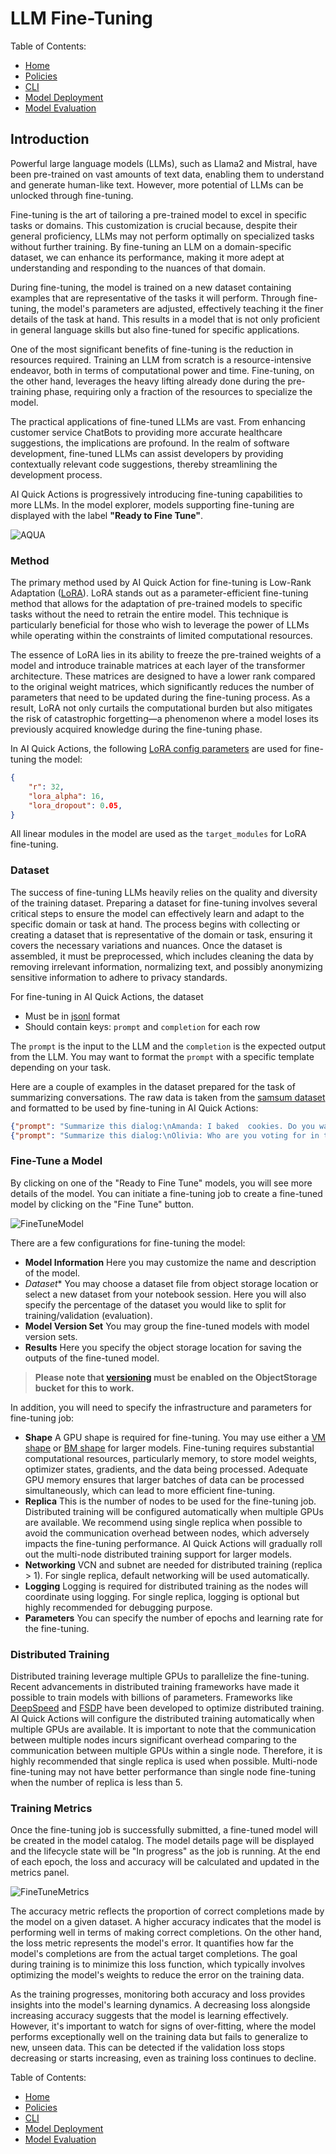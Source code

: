 # LLM Fine-Tuning

Table of Contents:

- [Home](README.md)
- [Policies](policies/README.md)
- [CLI](cli-tips.md)
- [Model Deployment](model-deployment-tips.md)
- [Model Evaluation](evaluation-tips.md)

## Introduction

Powerful large language models (LLMs), such as Llama2 and Mistral, have been pre-trained on vast amounts of text data, enabling them to understand and generate human-like text. However, more potential of LLMs can be unlocked through fine-tuning.

Fine-tuning is the art of tailoring a pre-trained model to excel in specific tasks or domains. This customization is crucial because, despite their general proficiency, LLMs may not perform optimally on specialized tasks without further training. By fine-tuning an LLM on a domain-specific dataset, we can enhance its performance, making it more adept at understanding and responding to the nuances of that domain.

During fine-tuning, the model is trained on a new dataset containing examples that are representative of the tasks it will perform. Through fine-tuning, the model's parameters are adjusted, effectively teaching it the finer details of the task at hand. This results in a model that is not only proficient in general language skills but also fine-tuned for specific applications.

One of the most significant benefits of fine-tuning is the reduction in resources required. Training an LLM from scratch is a resource-intensive endeavor, both in terms of computational power and time. Fine-tuning, on the other hand, leverages the heavy lifting already done during the pre-training phase, requiring only a fraction of the resources to specialize the model.

The practical applications of fine-tuned LLMs are vast. From enhancing customer service ChatBots to providing more accurate healthcare suggestions, the implications are profound. In the realm of software development, fine-tuned LLMs can assist developers by providing contextually relevant code suggestions, thereby streamlining the development process.

AI Quick Actions is progressively introducing fine-tuning capabilities to more LLMs. In the model explorer, models supporting fine-tuning are displayed with the label **"Ready to Fine Tune"**.

![AQUA](web_assets/model-explorer.png)

### Method

The primary method used by AI Quick Action for fine-tuning is Low-Rank Adaptation ([LoRA](https://huggingface.co/docs/peft/main/en/conceptual_guides/lora)). LoRA stands out as a parameter-efficient fine-tuning method that allows for the adaptation of pre-trained models to specific tasks without the need to retrain the entire model. This technique is particularly beneficial for those who wish to leverage the power of LLMs while operating within the constraints of limited computational resources.

The essence of LoRA lies in its ability to freeze the pre-trained weights of a model and introduce trainable matrices at each layer of the transformer architecture. These matrices are designed to have a lower rank compared to the original weight matrices, which significantly reduces the number of parameters that need to be updated during the fine-tuning process. As a result, LoRA not only curtails the computational burden but also mitigates the risk of catastrophic forgetting—a phenomenon where a model loses its previously acquired knowledge during the fine-tuning phase.

In AI Quick Actions, the following [LoRA config parameters](https://huggingface.co/docs/peft/main/en/conceptual_guides/lora#common-lora-parameters-in-peft) are used for fine-tuning the model:

```json
{
    "r": 32,
    "lora_alpha": 16,
    "lora_dropout": 0.05,
}
```

All linear modules in the model are used as the `target_modules` for LoRA fine-tuning.

### Dataset

The success of fine-tuning LLMs heavily relies on the quality and diversity of the training dataset. Preparing a dataset for fine-tuning involves several critical steps to ensure the model can effectively learn and adapt to the specific domain or task at hand. The process begins with collecting or creating a dataset that is representative of the domain or task, ensuring it covers the necessary variations and nuances. Once the dataset is assembled, it must be preprocessed, which includes cleaning the data by removing irrelevant information, normalizing text, and possibly anonymizing sensitive information to adhere to privacy standards.

For fine-tuning in AI Quick Actions, the dataset

- Must be in [jsonl](https://jsonlines.org/) format
- Should contain keys: `prompt` and `completion` for each row

The `prompt` is the input to the LLM and the `completion` is the expected output from the LLM. You may want to format the `prompt` with a specific template depending on your task.

Here are a couple of examples in the dataset prepared for the task of summarizing conversations. The raw data is taken from the [samsum dataset](https://huggingface.co/datasets/samsum) and formatted to be used by fine-tuning in AI Quick Actions:

```json
{"prompt": "Summarize this dialog:\nAmanda: I baked  cookies. Do you want some?\r\nJerry: Sure!\r\nAmanda: I'll bring you some tomorrow :-)\n---\nSummary:\n", "completion": "Amanda baked cookies and will bring some for Jerry tomorrow."}
{"prompt": "Summarize this dialog:\nOlivia: Who are you voting for in this election? \r\nOliver: Liberals as always.\r\nOlivia: Me too!!\r\nOliver: Great\n---\nSummary:\n", "completion": "Olivia and Olivier are voting for liberals in this election. "}
```

### Fine-Tune a Model

By clicking on one of the "Ready to Fine Tune" models, you will see more details of the model. You can initiate a fine-tuning job to create a fine-tuned model by clicking on the "Fine Tune" button.

![FineTuneModel](web_assets/fine-tune-model.png)

There are a few configurations for fine-tuning the model:

- **Model Information** Here you may customize the name and description of the model.
- *Dataset** You may choose a dataset file from object storage location or select a new dataset from your notebook session. Here you will also specify the percentage of the dataset you would like to split for training/validation (evaluation).
- **Model Version Set** You may group the fine-tuned models with model version sets.
- **Results** Here you specify the object storage location for saving the outputs of the fine-tuned model. 

> **Please note that [versioning](https://docs.oracle.com/en-us/iaas/Content/Object/Tasks/usingversioning.htm) must be enabled on the ObjectStorage bucket for this to work.**

In addition, you will need to specify the infrastructure and parameters for fine-tuning job:

- **Shape** A GPU shape is required for fine-tuning. You may use either a [VM shape](https://docs.oracle.com/en-us/iaas/Content/Compute/References/computeshapes.htm#vm-gpu) or [BM shape](https://docs.oracle.com/en-us/iaas/Content/Compute/References/computeshapes.htm#bm-gpu) for larger models. Fine-tuning requires substantial computational resources, particularly memory, to store model weights, optimizer states, gradients, and the data being processed. Adequate GPU memory ensures that larger batches of data can be processed simultaneously, which can lead to more efficient fine-tuning. 
- **Replica** This is the number of nodes to be used for the fine-tuning job. Distributed training will be configured automatically when multiple GPUs are available. We recommend using single replica when possible to avoid the communication overhead between nodes, which adversely impacts the fine-tuning performance. AI Quick Actions will gradually roll out the multi-node distributed training support for larger models.
- **Networking** VCN and subnet are needed for distributed training (replica > 1). For single replica, default networking will be used automatically.
- **Logging** Logging is required for distributed training as the nodes will coordinate using logging. For single replica, logging is optional but highly recommended for debugging purpose.
- **Parameters** You can specify the number of epochs and learning rate for the fine-tuning.

### Distributed Training

Distributed training leverage multiple GPUs to parallelize the fine-tuning. Recent advancements in distributed training frameworks have made it possible to train models with billions of parameters. Frameworks like [DeepSpeed](https://www.deepspeed.ai/) and [FSDP](https://pytorch.org/blog/introducing-pytorch-fully-sharded-data-parallel-api/) have been developed to optimize distributed training. AI Quick Actions will configure the distributed training automatically when multiple GPUs are available. It is important to note that the communication between multiple nodes incurs significant overhead comparing to the communication between multiple GPUs within a single node. Therefore, it is highly recommended that single replica is used when possible. Multi-node fine-tuning may not have better performance than single node fine-tuning when the number of replica is less than 5.

### Training Metrics

Once the fine-tuning job is successfully submitted, a fine-tuned model will be created in the model catalog. The model details page will be displayed and the lifecycle state will be "In progress" as the job is running. At the end of each epoch, the loss and accuracy will be calculated and updated in the metrics panel.

![FineTuneMetrics](web_assets/fine-tune-metrics.png)

The accuracy metric reflects the proportion of correct completions made by the model on a given dataset. A higher accuracy indicates that the model is performing well in terms of making correct completions. On the other hand, the loss metric represents the model's error. It quantifies how far the model's completions are from the actual target completions. The goal during training is to minimize this loss function, which typically involves optimizing the model's weights to reduce the error on the training data.

As the training progresses, monitoring both accuracy and loss provides insights into the model's learning dynamics. A decreasing loss alongside increasing accuracy suggests that the model is learning effectively. However, it's important to watch for signs of over-fitting, where the model performs exceptionally well on the training data but fails to generalize to new, unseen data. This can be detected if the validation loss stops decreasing or starts increasing, even as training loss continues to decline.

Table of Contents:

- [Home](README.md)
- [Policies](policies/README.md)
- [CLI](cli-tips.md)
- [Model Deployment](model-deployment-tips.md)
- [Model Evaluation](evaluation-tips.md)

